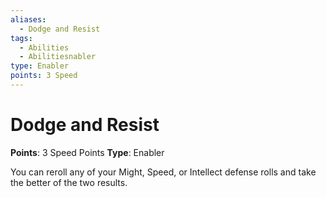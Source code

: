 ```yaml
---
aliases:
  - Dodge and Resist
tags:
  - Abilities
  - Abilitiesnabler
type: Enabler
points: 3 Speed
---
```


# Dodge and Resist

**Points**: 3 Speed Points
**Type**: Enabler

You can reroll any of your Might, Speed, or Intellect defense rolls and take the better of the two results.
